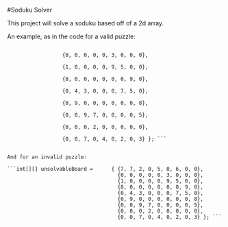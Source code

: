 #Soduku Solver

This project will solve a soduku based off of a 2d array.

An example, as in the code for a valid puzzle:

```int[][] board =  { {7, 0, 2, 0, 5, 0, 6, 0, 0},

                  {0, 0, 0, 0, 0, 3, 0, 0, 0},

                  {1, 0, 0, 0, 0, 9, 5, 0, 0},

                  {8, 0, 0, 0, 0, 0, 0, 9, 0},

                  {0, 4, 3, 0, 0, 0, 7, 5, 0},

                  {0, 9, 0, 0, 0, 0, 0, 0, 8},

                  {0, 0, 9, 7, 0, 0, 0, 0, 5},

                  {0, 0, 0, 2, 0, 0, 0, 0, 0},

                  {0, 0, 7, 0, 4, 0, 2, 0, 3} }; ```
                      

And for an invalid puzzle:

```int[][] unsolvableBoard =      { {7, 7, 2, 0, 5, 0, 6, 0, 0},
                                    {0, 0, 0, 0, 0, 3, 0, 0, 0},
                                    {1, 0, 0, 0, 0, 9, 5, 0, 0},
                                    {8, 0, 0, 0, 0, 0, 0, 9, 0},
                                    {0, 4, 3, 0, 0, 0, 7, 5, 0},
                                    {0, 9, 0, 0, 0, 0, 0, 0, 8},
                                    {0, 0, 9, 7, 0, 0, 0, 0, 5},
                                    {0, 0, 0, 2, 0, 0, 0, 0, 0},
                                    {0, 0, 7, 0, 4, 0, 2, 0, 3} }; ```
